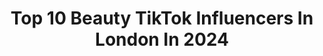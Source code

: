 ---
title: Top 10 Beauty TikTok Influencers In London In 2024
description: >-
  Find top beauty TikTok influencers in London in 2024. Most popular hashtags: #beauty #london #fyp #love.
platform: TikTok
hits: 47
text_top: Discover the best TikTok influencers on inBeat.
text_bottom: inBeat holds 47 TikTok influencers like this in London, United Kingdom for you to work with.
profiles:
  - username: "toobaaiqbal"
    fullname: >-
      Tooba
    bio: >-
      New to TikTok 🙈 🏴󠁧󠁢󠁳󠁣󠁴󠁿🇵🇰 ❤️Please subscribe my YouTube Channel ❤️
    location: "United Kingdom"
    followers: 10200
    engagement: 730
    commentsToLikes: 0.058521
    id: ck90023ej9xb10j78k5a9i16s
    verified: false
    hashtags: "#illu, #scottishpakistani, #motd, #4u"
  - username: "prishabathia"
    fullname: >-
      Prisha Bathia
    bio: >-
      Educate•Empower•Encourage Inspiring young people🌟Career advice🌟Confidence🌟
    location: "United Kingdom"
    followers: 14300
    engagement: 897
    commentsToLikes: 0.047111
    id: ck94k57g9txsf0j783itho7cx
    verified: false
    hashtags: "#office, #corporate, #makeuptutorial, #dreamjob"
  - username: "shadybabyj"
    fullname: >-
      🍄✨ JIEANNE  💌🦋
    bio: >-
      🎬
    location: "United Kingdom"
    followers: 13100
    engagement: 969
    commentsToLikes: 0.021853
    id: ckaux8cww2olt0j23w6kpzk9q
    verified: false
    hashtags: "#student, #uni, #ringlight, #fashion"
  - username: "rajiyaa.da.raja.maharaja"
    fullname: >-
      Jass singh
    bio: >-
      The glories are in the Lord’s own hand He blesses those with whom He is pleased
    location: "United Kingdom"
    followers: 27500
    engagement: 1423
    commentsToLikes: 0.048293
    id: ck8oreoi4bwnq0j78qt242cl0
    verified: false
    hashtags: "#follow, #happy, #fun, #foryou"
  - username: "dilmatharu"
    fullname: >-
      Dil Matharu
    bio: >-
      Make up Artist - INSTA & YOUTUBE CLICK ⬆️ 🇬🇧
    location: "United Kingdom"
    followers: 27400
    engagement: 566
    commentsToLikes: 0.038043
    id: ckbf8g56jz1d70j2385slkd8q
    verified: false
    hashtags: "#malemua, #beauty, #makeupartist, #tiktokuk"
  - username: "vijaya0609"
    fullname: >-
      Vijjjj
    bio: >-
      Kannadathi from London.. Love dancing!! Interests : beauty, fashion and art!!
    location: "United Kingdom"
    followers: 30400
    engagement: 1357
    commentsToLikes: 0.332610
    id: ck8nk9il1e6s50j78mnfp57m3
    verified: false
    hashtags: "#tiktoktelugu, #telugu, #telugumuser, #tollywood"
  - username: "naturesnoteslondon"
    fullname: >-
      Nature’s Notes
    bio: >-
      Natural soap fun 🇬🇧 Instagram : NaturesNotesLondon
    location: "United Kingdom"
    followers: 28100
    engagement: 263
    commentsToLikes: 0.019398
    id: ckbl3wai7191u0j23wbcd7rek
    verified: false
    hashtags: "#washyourhands, #beauty, #mood, #weekend"
  - username: "nippleclamp500"
    fullname: >-
      Nippleclamp500
    bio: >-
      An overly logical asshole. Running for PM 2024
    location: "United Kingdom"
    followers: 46300
    engagement: 834
    commentsToLikes: 0.069766
    id: ck8ore4yzbssy0j787d3przy1
    verified: false
    hashtags: "#nippleclamp500, #stitch, #nippleclamp, #replytocomments"
  - username: "grays.lashes.and.beauty"
    fullname: >-
      Gray’s Lashes and Beauty
    bio: >-
      Restock is live! Website in bio🌟 Thank you for 100K!💞
    location: "United Kingdom"
    followers: 120000
    engagement: 1823
    commentsToLikes: 0.020815
    id: ckbqdvfg5zrij0j23ocr0lgnl
    verified: false
    hashtags: "#lipliner, #makeup, #lashes, #grayslashes"
  - username: "tasmina_khan"
    fullname: >-
      Tasmina Khan
    bio: >-
      📸 @tasmina_khan 👻 @tasmina_khan
    location: "United Kingdom"
    followers: 3965
    engagement: 511
    commentsToLikes: 0.029903
    id: ckamyj9tshue40i78hp6rql3c
    verified: false
    hashtags: "#harrods, #birthday, #valentinesday2021, #food"
---